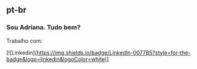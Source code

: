 ## **pt-br**

### Sou Adriana. Tudo bem?
Trabalho com:

   [![Linkedin][(https://img.shields.io/badge/LinkedIn-0077B5?style=for-the-badge&logo=linkedin&logoColor=white)](https://www.linkedin.com/in/adriana-cotrim-94192a49/)]
